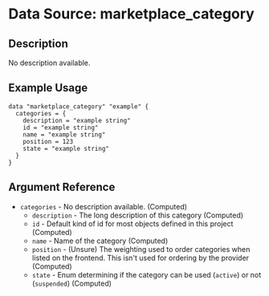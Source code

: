# Data Source: marketplace_category

## Description

No description available.

## Example Usage

```hcl
data "marketplace_category" "example" {
  categories = {
    description = "example string"
    id = "example string"
    name = "example string"
    position = 123
    state = "example string"
  }
}
```

## Argument Reference

- `categories` - No description available.
  (Computed)
  - `description` - The long description of this category
    (Computed)
  - `id` - Default kind of id for most objects defined in this project
    (Computed)
  - `name` - Name of the category
    (Computed)
  - `position` - (Unsure) The weighting used to order categories when listed on the frontend. This isn't used for ordering by the provider
    (Computed)
  - `state` - Enum determining if the category can be used (`active`) or not (`suspended`)
    (Computed)
